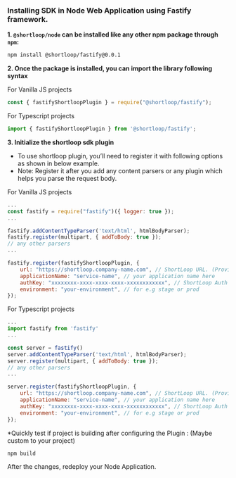 ### Installing SDK in **Node**  Web Application using Fastify framework.

**1. `@shortloop/node` can be installed like any other npm package through `npm`:**    
```bash
npm install @shortloop/fastify@0.0.1
```

**2. Once the package is installed, you can import the library following syntax**

For Vanilla JS projects
```js
const { fastifyShortloopPlugin } = require("@shortloop/fastify");
```

For Typescript projects
```js
import { fastifyShortloopPlugin } from '@shortloop/fastify';
```

**3. Initialize the shortloop sdk plugin**  
- To use shortloop plugin, you’ll need to register it with following options as shown in below example.  
- Note: Register it after you add any content parsers or any plugin which helps you parse the request body. 

For Vanilla JS projects
```js
...
const fastify = require("fastify")({ logger: true });
...

fastify.addContentTypeParser('text/html', htmlBodyParser);
fastify.register(multipart, { addToBody: true });
// any other parsers
...

fastify.register(fastifyShortloopPlugin, {
    url: "https://shortloop.company-name.com", // ShortLoop URL. (Provided by ShortLoop team.)
    applicationName: "service-name", // your application name here
    authKey: "xxxxxxxx-xxxx-xxxx-xxxx-xxxxxxxxxxxx", // ShortLoop Auth Key. (Provided by ShortLoop team.)
    environment: "your-environment", // for e.g stage or prod
});
```
For Typescript projects
```js
...
import fastify from 'fastify'
...

const server = fastify()
server.addContentTypeParser('text/html', htmlBodyParser);
server.register(multipart, { addToBody: true });
// any other parsers
...

server.register(fastifyShortloopPlugin, {
    url: "https://shortloop.company-name.com", // ShortLoop URL. (Provided by ShortLoop team.)
    applicationName: "service-name", // your application name here
    authKey: "xxxxxxxx-xxxx-xxxx-xxxx-xxxxxxxxxxxx", // ShortLoop Auth Key. (Provided by ShortLoop team.)
    environment: "your-environment", // for e.g stage or prod
});
```
*Quickly test if project is building after configuring the Plugin :  (Maybe custom to your project)

```bash
npm build
```

After the changes, redeploy your Node Application.
